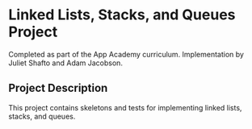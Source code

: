 # Linked Lists, Stacks, and Queues Project
Completed as part of the App Academy curriculum. Implementation by Juliet Shafto and Adam Jacobson.

## Project Description
This project contains skeletons and tests for implementing linked lists, stacks, and queues.
